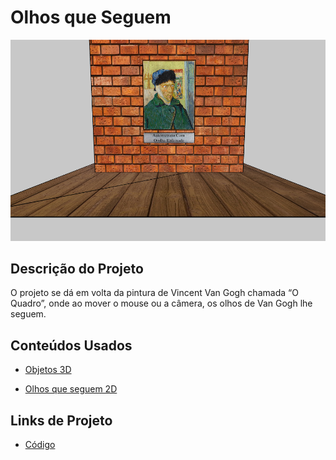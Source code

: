 # Olhos que Seguem

![OqS](images/olhos_que_seguem_p5js.png)

## Descrição do Projeto

O projeto se dá em volta da pintura de Vincent Van Gogh chamada “O Quadro”, onde ao mover o mouse ou a câmera, os olhos de Van Gogh lhe seguem.

## Conteúdos Usados

- [Objetos 3D](https://p5js.org/tutorials/lights-camera-materials/)

- [Olhos que seguem 2D](https://p5js.org/examples/angles-and-motion-aim/)

## Links de Projeto

- [Código](https://editor.p5js.org/alexandre11aa/sketches/13EOcOJpx)
